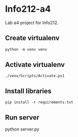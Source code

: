 # Info212-a4

Lab a4 project for Info212.


## Create virtualenv

```powershell
python -m venv venv
```

## Activate virtualenv

```
./venv/Scripts/Activate.ps1
```

## Install libraries

```
pip install -r requirements.txt
```

## Run server

python server.py